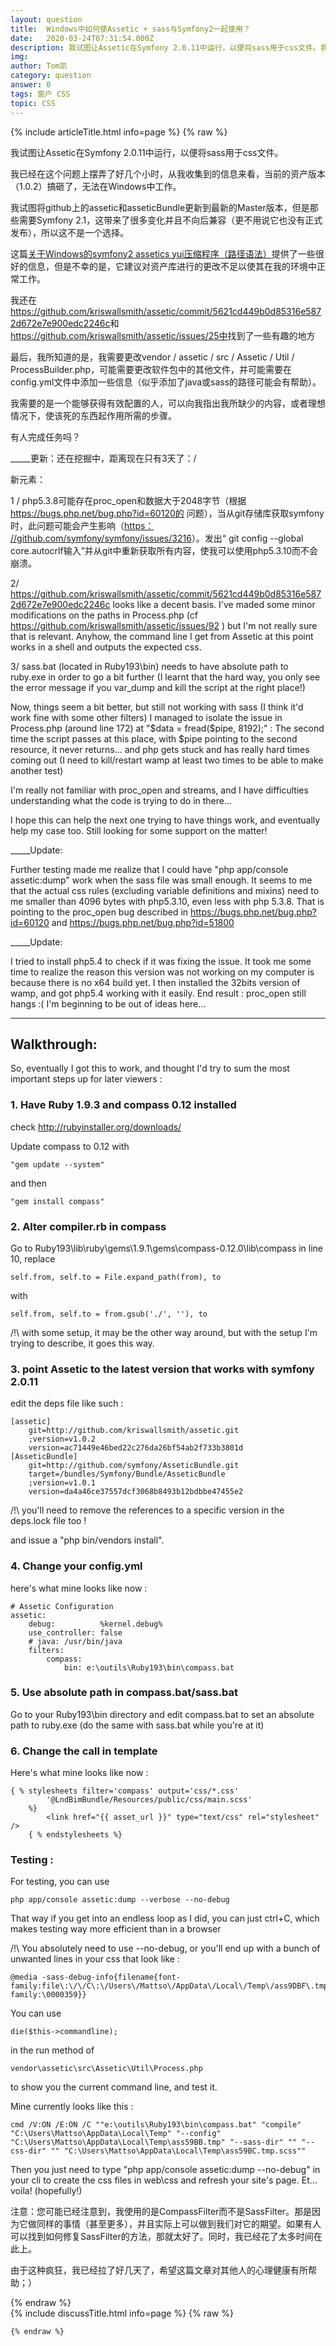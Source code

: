 ```yaml
---
layout: question
title:  Windows中如何使Assetic + sass与Symfony2一起使用？
date:   2020-03-24T07:31:54.000Z
description: 我试图让Assetic在Symfony 2.0.11中运行，以便将sass用于css文件。我已经在这个问题上摆弄了好几个小时，从我收集到的信息来看，当...
img: 
author: Tom凯
category: question
answer: 0
tags: 窗户 CSS
topic: CSS
---
```

<div class="article-root">
  <div class="article">
    {% include articleTitle.html info=page %}
    {% raw %}
    <div class="article-content"><p><font style="vertical-align: inherit;"><font style="vertical-align: inherit;">我试图让Assetic在Symfony 2.0.11中运行，以便将sass用于css文件。</font></font></p>

<p><font style="vertical-align: inherit;"><font style="vertical-align: inherit;">我已经在这个问题上摆弄了好几个小时，从我收集到的信息来看，当前的资产版本（1.0.2）搞砸了，无法在Windows中工作。</font></font></p>

<p><font style="vertical-align: inherit;"><font style="vertical-align: inherit;">我试图将github上的assetic和asseticBundle更新到最新的Master版本，但是那些需要Symfony 2.1，这带来了很多变化并且不向后兼容（更不用说它也没有正式发布），所以这不是一个选择。</font></font></p>

<p><font style="vertical-align: inherit;"><font style="vertical-align: inherit;">这篇</font></font><a href="https://stackoverflow.com/questions/8195114/symfony2-assetics-yui-compressor-on-windows-path-syntax"><font style="vertical-align: inherit;"><font style="vertical-align: inherit;">关于Windows的symfony2 assetics yui压缩程序（路径语法）</font></font></a><font style="vertical-align: inherit;"><font style="vertical-align: inherit;">提供了一些很好的信息，但是不幸的是，它建议对资产库进行的更改不足以使其在我的环境中正常工作。</font></font></p>

<p><font style="vertical-align: inherit;"><font style="vertical-align: inherit;">我还在</font></font><a href="https://github.com/kriswallsmith/assetic/commit/5621cd449b0d85316e5872d672e7e900edc2246c" rel="nofollow noreferrer"><font style="vertical-align: inherit;"><font style="vertical-align: inherit;">https://github.com/kriswallsmith/assetic/commit/5621cd449b0d85316e5872d672e7e900edc2246c</font></font></a><font style="vertical-align: inherit;"><font style="vertical-align: inherit;">和</font><a href="https://github.com/kriswallsmith/assetic/issues/25" rel="nofollow noreferrer"><font style="vertical-align: inherit;">https://github.com/kriswallsmith/assetic/issues/25中</font></a><font style="vertical-align: inherit;">找到了一些有趣的地方</font></font><a href="https://github.com/kriswallsmith/assetic/issues/25" rel="nofollow noreferrer"><font style="vertical-align: inherit;"></font></a></p>

<p><font style="vertical-align: inherit;"><font style="vertical-align: inherit;">最后，我所知道的是，我需要更改vendor / assetic / src / Assetic / Util / ProcessBuilder.php，可能需要更改软件包中的其他文件，并可能需要在config.yml文件中添加一些信息（似乎添加了java或sass的路径可能会有帮助）。</font></font></p>

<p><font style="vertical-align: inherit;"><font style="vertical-align: inherit;">我需要的是一个能够获得有效配置的人，可以向我指出我所缺少的内容，或者理想情况下，使该死的东西起作用所需的步骤。</font></font></p>

<p><font style="vertical-align: inherit;"><font style="vertical-align: inherit;">有人完成任务吗？</font></font></p>

<p><font style="vertical-align: inherit;"><font style="vertical-align: inherit;">_____更新：还在挖掘中，距离现在只有3天了：/</font></font></p>

<p><font style="vertical-align: inherit;"><font style="vertical-align: inherit;">新元素： </font></font></p>

<p><font style="vertical-align: inherit;"><font style="vertical-align: inherit;">1 / php5.3.8可能存在proc_open和数据大于2048字节（根据</font></font><a href="https://bugs.php.net/bug.php?id=60120" rel="nofollow noreferrer"><font style="vertical-align: inherit;"><font style="vertical-align: inherit;">https://bugs.php.net/bug.php?id=60120的</font></font></a><font style="vertical-align: inherit;"><font style="vertical-align: inherit;"> 
问题），当从git存储库获取symfony时，此问题可能会产生影响（</font></font><a href="https://github.com/symfony/symfony/issues/3216" rel="nofollow noreferrer"><font style="vertical-align: inherit;"><font style="vertical-align: inherit;">https： //github.com/symfony/symfony/issues/3216</font></font></a><font style="vertical-align: inherit;"><font style="vertical-align: inherit;">）。</font><font style="vertical-align: inherit;">发出“ git config --global core.autocrlf输入”并从git中重新获取所有内容，使我可以使用php5.3.10而不会崩溃。</font></font></p>

<p>2/ <a href="https://github.com/kriswallsmith/assetic/commit/5621cd449b0d85316e5872d672e7e900edc2246c" rel="nofollow noreferrer">https://github.com/kriswallsmith/assetic/commit/5621cd449b0d85316e5872d672e7e900edc2246c</a> looks like a decent basis. 
I've maded some minor modifications on the paths in Process.php (cf <a href="https://github.com/kriswallsmith/assetic/issues/92" rel="nofollow noreferrer">https://github.com/kriswallsmith/assetic/issues/92</a> ) but I'm not really sure that is relevant.
Anyhow, the command line I get from Assetic at this point works in a shell and outputs the expected css.</p>

<p>3/ sass.bat (located in Ruby193\bin) needs to have absolute path to ruby.exe in order to go a bit further (I learnt that the hard way, you only see the error message if you var_dump and kill the script at the right place!)</p>

<p>Now, things seem a bit better, but still not working with sass (I think it'd work fine with some other filters)
I managed to isolate the issue in Process.php (around line 172) at "$data = fread($pipe, 8192);" : The second time the script passes at this place, with $pipe pointing to the second resource, it never returns... and php gets stuck and has really hard times coming out (I need to kill/restart wamp at least two times to be able to make another test)</p>

<p>I'm really not familiar with proc_open and streams, and I have difficulties understanding what the code is trying to do in there...</p>

<p>I hope this can help the next one trying to have things work, and eventually help my case too.
Still looking for some support on the matter!</p>

<p>_____Update:</p>

<p>Further testing made me realize that I could have "php app/console assetic:dump" work when the sass file was small enough. It seems to me that the actual css rules (excluding variable definitions and mixins) need to me smaller than 4096 bytes with php5.3.10, even less with php 5.3.8. 
That is pointing to the proc_open bug described in <a href="https://bugs.php.net/bug.php?id=60120" rel="nofollow noreferrer">https://bugs.php.net/bug.php?id=60120</a> and <a href="https://bugs.php.net/bug.php?id=51800" rel="nofollow noreferrer">https://bugs.php.net/bug.php?id=51800</a></p>

<p>_____Update:</p>

<p>I tried to install php5.4 to check if it was fixing the issue.
It took me some time to realize the reason this version was not working on my computer is because there is no x64 build yet.
I then installed the 32bits version of wamp, and got php5.4 working with it easily.
End result : proc_open still hangs :(
I'm beginning to be out of ideas here...</p>

<hr>

<h2>Walkthrough:</h2>

<p>So, eventually I got this to work, and thought I'd try to sum the most important steps up for later viewers :</p>

<h3>1. Have Ruby 1.9.3 and compass 0.12 installed</h3>

<p>check <a href="http://rubyinstaller.org/downloads/" rel="nofollow noreferrer">http://rubyinstaller.org/downloads/</a></p>

<p>Update compass to 0.12 with </p>

<pre><code>"gem update --system"
</code></pre>

<p>and then </p>

<pre><code>"gem install compass"
</code></pre>

<h3>2. Alter compiler.rb in compass</h3>

<p>Go to Ruby193\lib\ruby\gems\1.9.1\gems\compass-0.12.0\lib\compass 
in line 10, replace </p>

<pre><code>self.from, self.to = File.expand_path(from), to
</code></pre>

<p>with</p>

<pre><code>self.from, self.to = from.gsub('./', ''), to
</code></pre>

<p>/!\ with some setup, it may be the other way around, but with the setup I'm trying to describe, it goes this way.</p>

<h3>3. point Assetic to the latest version that works with symfony 2.0.11</h3>

<p>edit the deps file like such :</p>

<pre><code>[assetic]<font></font>
    git=http://github.com/kriswallsmith/assetic.git<font></font>
    ;version=v1.0.2<font></font>
    version=ac71449e46bed22c276da26bf54ab2f733b3801d<font></font>
[AsseticBundle]<font></font>
    git=http://github.com/symfony/AsseticBundle.git<font></font>
    target=/bundles/Symfony/Bundle/AsseticBundle<font></font>
    ;version=v1.0.1<font></font>
    version=da4a46ce37557dcf3068b8493b12bdbbe47455e2<font></font>
</code></pre>

<p>/!\ you'll need to remove the references to a specific version in the deps.lock file too !</p>

<p>and issue a "php bin/vendors install". </p>

<h3>4. Change your config.yml</h3>

<p>here's what mine looks like now :</p>

<pre><code># Assetic Configuration<font></font>
assetic:<font></font>
    debug:          %kernel.debug%<font></font>
    use_controller: false<font></font>
    # java: /usr/bin/java<font></font>
    filters:<font></font>
        compass:<font></font>
            bin: e:\outils\Ruby193\bin\compass.bat<font></font>
</code></pre>

<h3>5. Use absolute path in compass.bat/sass.bat</h3>

<p>Go to your Ruby193\bin directory and edit compass.bat to set an absolute path to ruby.exe (do the same with sass.bat while you're at it)</p>

<h3>6. Change the call in template</h3>

<p>Here's what mine looks like now :</p>

<pre><code>{ % stylesheets filter='compass' output='css/*.css'<font></font>
        '@LndBimBundle/Resources/public/css/main.scss'<font></font>
    %}<font></font>
        &lt;link href="{{ asset_url }}" type="text/css" rel="stylesheet" /&gt;<font></font>
    { % endstylesheets %}<font></font>
</code></pre>

<h3>Testing :</h3>

<p>For testing, you can use</p>

<pre><code>php app/console assetic:dump --verbose --no-debug
</code></pre>

<p>That way if you get into an endless loop as I did, you can just ctrl+C, which makes testing way more efficient than in a browser</p>

<p>/!\ You absolutely need to use --no-debug, or you'll end up with a bunch of unwanted lines in your css that look like :</p>

<pre><code>@media -sass-debug-info{filename{font-family:file\:\/\/C\:\/Users\/Mattso\/AppData\/Local\/Temp\/ass9DBF\.tmp\.scss}line{font-family:\0000359}}
</code></pre>

<p>You can use </p>

<pre><code>die($this-&gt;commandline);
</code></pre>

<p>in the run method of</p>

<pre><code>vendor\assetic\src\Assetic\Util\Process.php
</code></pre>

<p>to show you the current command line, and test it.</p>

<p>Mine currently looks like this :</p>

<pre><code>cmd /V:ON /E:ON /C ""e:\outils\Ruby193\bin\compass.bat" "compile" "C:\Users\Mattso\AppData\Local\Temp" "--config" "C:\Users\Mattso\AppData\Local\Temp\ass59BB.tmp" "--sass-dir" "" "--css-dir" "" "C:\Users\Mattso\AppData\Local\Temp\ass59BC.tmp.scss""
</code></pre>

<p>Then you just need to type "php app/console assetic:dump --no-debug" in your cli to create the css files in web\css and refresh your site's page. Et... voila! (hopefully!)</p>

<p><font style="vertical-align: inherit;"><font style="vertical-align: inherit;">注意：您可能已经注意到，我使用的是CompassFilter而不是SassFilter。</font><font style="vertical-align: inherit;">那是因为它做同样的事情（甚至更多），并且实际上可以做到我们对它的期望。</font><font style="vertical-align: inherit;">如果有人可以找到如何修复SassFilter的方法，那就太好了。</font><font style="vertical-align: inherit;">同时，我已经花了太多时间在此上。</font></font></p>

<p><font style="vertical-align: inherit;"><font style="vertical-align: inherit;">由于这种疯狂，我已经拉了好几天了，希望这篇文章对其他人的心理健康有所帮助；）</font></font></p></div>
    {% endraw %}
  </div>

  <div class="discuss-wrapper">
    {% include discussTitle.html info=page %}
    {% raw %}
    
    {% endraw %}
  </div>
<div>
